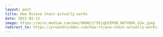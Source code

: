 ```yaml
---
layout: post
title: How RxJava chain actually works
date: 2021-02-15
image: https://miro.medium.com/max/8000/1*93jqEdIM3N_H07VQHk_GJw.jpeg
redirect_to: https://proandroiddev.com/how-rxjava-chain-actually-works-2800692f7e13
---
```



